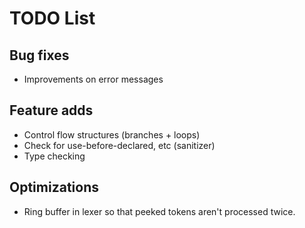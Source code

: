 # TODO List

## Bug fixes
- Improvements on error messages

## Feature adds
- Control flow structures (branches + loops)
- Check for use-before-declared, etc (sanitizer)
- Type checking

## Optimizations
- Ring buffer in lexer so that peeked tokens aren't processed twice.
